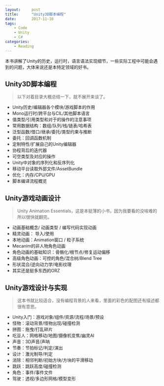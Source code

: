 ```yaml
---
layout:     post
title:      "Unity3D脚本编程"
date:       2017-11-10
tags:
    - Code
    - Unity
    - C#
categories:
    - Reading
---
```


本书讲解了Unity的历史，运行时，语言语法实现细节，一些实际工程中可能会遇到的问题，大体来说还是本特定领域的好书。

## Unity3D脚本编程
> 以下对着目录大概总结一下，就不展开来谈了。

+ Unity历史/编辑器各个模块/游戏脚本的作用
+ Mono运行时/跨平台与CIL/其他脚本语言
+ 值类型/引用类型和对于的操作的注意事项
+ 常用数据结构：数组/队列/栈/链表/哈希表
+ 泛型函数/借口/继承/委托/类型约束与推断
+ 委托：回调函数机制
+ 定制特性/扩展自己的Unity编辑器
+ 协程背后的迭代器
+ 可空类型及对应的操作
+ Unity中对象的序列化和反序列化
+ 移动平台读取外部文件/AssetBundle
+ 优化：内存/CPU/GPU
+ 脚本编译流程概览

## Unity游戏动画设计
> Unity Animation Essentials，这是本挺薄的小书，因为我要看的没啥难的所以很快就翻完。

+ 动画基础概念/ 动画类型 / 编写代码实现动画
+ 精灵动画： 导入/使用
+ 本地动画：Animation窗口 / 粒子系统
+ Mecanim的非人物角色动画
+ 角色动画的基础知识：骨骼化/根节点/修复运动偏移
+ 高级角色动画：可控的角色/混合树/Blend Tree
+ 形状混合/逆向动力学/电影纹理
+ 其实还是挺多东西的ORZ

## Unity游戏设计与实现
> 这本书就比较适合，没有编程背景的人来看，里面的彩色的配图还有描述都很有意思。

+ Unity入门：游戏对象/组件/资源/流程/场景/预设
+ 怪物：滚动背景/怪物出现/碰撞检测
+ 拼图：拖曳/打乱碎片
+ 吃豆人：网格移动/地图/摄像机变焦/幽灵AI
+ 声音：3D声音/声呐
+ 节奏：节拍标记/判定/演出
+ 设计：激光制导/判定
+ 消除：相邻判断/初始方块/方块的平滑移动
+ 跳跃：跳跃高度/碰撞检测
+ 角色：事件/事件文件
+ 驾驶：透视/多边形网格/模型变形